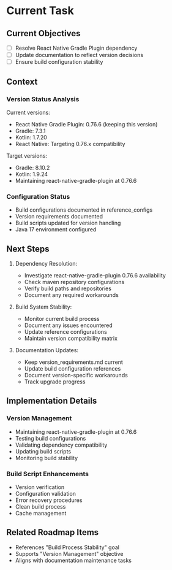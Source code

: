 # Current Task

## Current Objectives
- [ ] Resolve React Native Gradle Plugin dependency
- [ ] Update documentation to reflect version decisions
- [ ] Ensure build configuration stability

## Context
### Version Status Analysis
Current versions:
- React Native Gradle Plugin: 0.76.6 (keeping this version)
- Gradle: 7.3.1
- Kotlin: 1.7.20
- React Native: Targeting 0.76.x compatibility

Target versions:
- Gradle: 8.10.2
- Kotlin: 1.9.24
- Maintaining react-native-gradle-plugin at 0.76.6

### Configuration Status
- Build configurations documented in reference_configs
- Version requirements documented
- Build scripts updated for version handling
- Java 17 environment configured

## Next Steps
1. Dependency Resolution:
   - Investigate react-native-gradle-plugin 0.76.6 availability
   - Check maven repository configurations
   - Verify build paths and repositories
   - Document any required workarounds

2. Build System Stability:
   - Monitor current build process
   - Document any issues encountered
   - Update reference configurations
   - Maintain version compatibility matrix

3. Documentation Updates:
   - Keep version_requirements.md current
   - Update build configuration references
   - Document version-specific workarounds
   - Track upgrade progress

## Implementation Details
### Version Management
- Maintaining react-native-gradle-plugin at 0.76.6
- Testing build configurations
- Validating dependency compatibility
- Updating build scripts
- Monitoring build stability

### Build Script Enhancements
- Version verification
- Configuration validation
- Error recovery procedures
- Clean build process
- Cache management

## Related Roadmap Items
- References "Build Process Stability" goal
- Supports "Version Management" objective
- Aligns with documentation maintenance tasks
